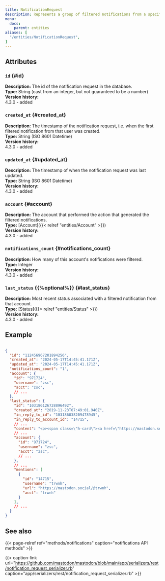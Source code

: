 ```yaml
---
title: NotificationRequest
description: Represents a group of filtered notifications from a specific user.
menu:
  docs:
    parent: entities
aliases: [
  "/entities/NotificationRequest",
]
---
```


## Attributes

### `id` {#id}

**Description:** The id of the notification request in the database.\
**Type:** String (cast from an integer, but not guaranteed to be a number)\
**Version history:**\
4.3.0 - added

### `created_at` {#created_at}

**Description:** The timestamp of the notification request, i.e. when the first filtered notification from that user was created.\
**Type:** String (ISO 8601 Datetime)\
**Version history:**\
4.3.0 - added

### `updated_at` {#updated_at}

**Description:** The timestamp of when the notification request was last updated.\
**Type:** String (ISO 8601 Datetime)\
**Version history:**\
4.3.0 - added

### `account` {#account}

**Description:** The account that performed the action that generated the filtered notifications.\
**Type:** [Account]({{< relref "entities/Account" >}})\
**Version history:**\
4.3.0 - added

### `notifications_count` {#notifications_count}

**Description:** How many of this account's notifications were filtered.\
**Type:** Integer\
**Version history:**\
4.3.0 - added

### `last_status` {{%optional%}} {#last_status}

**Description:** Most recent status associated with a filtered notification from that account.\
**Type:** [Status]({{< relref "entities/Status" >}})\
**Version history:**\
4.3.0 - added

## Example

```json

{
  "id": "112456967201894256",
  "created_at": "2024-05-17T14:45:41.171Z",
  "updated_at": "2024-05-17T14:45:41.171Z",
  "notifications_count": "1",
  "account": {
    "id": "971724",
    "username": "zsc",
    "acct": "zsc",
    // ...
  },
  "last_status": {
    "id": "103186126728896492",
    "created_at": "2019-11-23T07:49:01.940Z",
    "in_reply_to_id": "103186038209478945",
    "in_reply_to_account_id": "14715",
    // ...
    "content": "<p><span class=\"h-card\"><a href=\"https://mastodon.social/@trwnh\" class=\"u-url mention\">@<span>trwnh</span></a></span> sup!</p>",
    // ...
    "account": {
      "id": "971724",
      "username": "zsc",
      "acct": "zsc",
      // ...
    },
    // ...
    "mentions": [
      {
        "id": "14715",
        "username": "trwnh",
        "url": "https://mastodon.social/@trwnh",
        "acct": "trwnh"
      }
    ],
    // ...
  }
}

```

## See also

{{< page-relref ref="methods/notifications" caption="notifications API methods" >}}

{{< caption-link url="https://github.com/mastodon/mastodon/blob/main/app/serializers/rest/notification_request_serializer.rb" caption="app/serializers/rest/notification_request_serializer.rb" >}}
